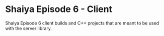 # Shaiya Episode 6 - Client

Shaiya Episode 6 client builds and C++ projects that are meant to be used with the server library.
